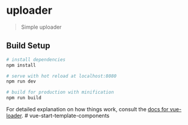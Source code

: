 # uploader

> Simple uploader

## Build Setup

``` bash
# install dependencies
npm install

# serve with hot reload at localhost:8080
npm run dev

# build for production with minification
npm run build
```

For detailed explanation on how things work, consult the [docs for vue-loader](http://vuejs.github.io/vue-loader).
#   v u e - s t a r t - t e m p l a t e - c o m p o n e n t s  
 